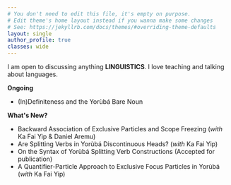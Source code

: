 ```yaml
---
# You don't need to edit this file, it's empty on purpose.
# Edit theme's home layout instead if you wanna make some changes
# See: https://jekyllrb.com/docs/themes/#overriding-theme-defaults
layout: single
author_profile: true
classes: wide
---
```


I am open to discussing anything **LINGUISTICS**. I love teaching and talking about languages.

**Ongoing**
- (In)Definiteness and the Yorùbá Bare Noun
  
**What's New?**
- Backward Association of Exclusive Particles and Scope Freezing (*with* Ka Fai Yip & Daniel Aremu)
- Are Splitting Verbs in Yorùbá Discontinuous Heads? (*with* Ka Fai Yip)
- On the Syntax of Yorùbá Splitting Verb Constructions (Accepted for publication)
- A Quantifier-Particle Approach to Exclusive Focus Particles in Yorùbá (*with* Ka Fai Yip)

